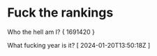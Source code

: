 # Fuck the rankings

Who the hell am I?
{ 1691420 }

What fucking year is it?
[ 2024-01-20T13:50:18Z ]

